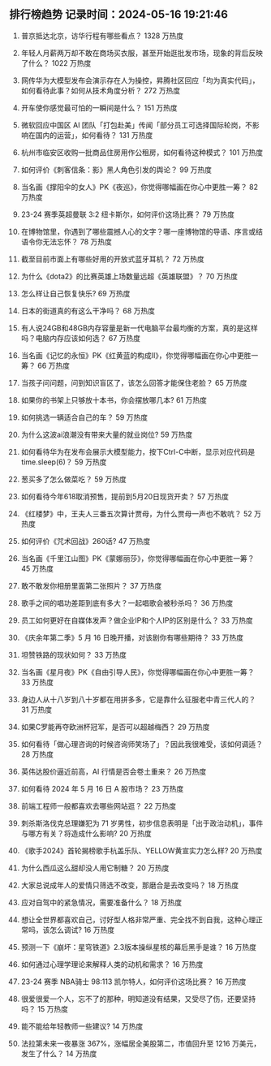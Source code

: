 
## 排行榜趋势 记录时间：2024-05-16 19:21:46
  
  1. 普京抵达北京，访华行程有哪些看点？ 1328 万热度
    
  2. 年轻人月薪两万却不敢在商场买衣服，甚至开始逛批发市场，现象的背后反映了什么？ 1022 万热度
    
  3. 网传华为大模型发布会演示存在人为操控，昇腾社区回应「均为真实代码」，如何看待此事？如何从技术角度分析？ 272 万热度
    
  4. 开车使你感觉最可怕的一瞬间是什么？ 151 万热度
    
  5. 微软回应中国区 AI 团队「打包赴美」传闻「部分员工可选择国际轮岗，不影响在国内的运营」，如何看待？ 131 万热度
    
  6. 杭州市临安区收购一批商品住房用作公租房，如何看待这种模式？ 101 万热度
    
  7. 如何评价《刺客信条：影》黑人角色引发的舆论？ 99 万热度
    
  8. 当名画《撑阳伞的女人》PK《夜巡》，你觉得哪幅画在你心中更胜一筹？ 82 万热度
    
  9. 23-24 赛季英超曼联 3:2 纽卡斯尔，如何评价这场比赛？ 79 万热度
    
  10. 在博物馆里，你遇到了哪些震撼人心的文字？哪一座博物馆的导语、序言或结语令你无法忘怀？ 78 万热度
    
  11. 截至目前市面上有哪些好用的开放式蓝牙耳机？ 72 万热度
    
  12. 为什么《dota2》的比赛英雄上场数量远超《英雄联盟》？ 70 万热度
    
  13. 怎么样让自己恢复快乐? 69 万热度
    
  14. 日本的街道真的有这么干净吗？ 68 万热度
    
  15. 有人说24GB和48GB内存容量是新一代电脑平台最均衡的方案，真的是这样吗？电脑内存应该如何选？ 67 万热度
    
  16. 当名画《记忆的永恒》PK《红黄蓝的构成II》，你觉得哪幅画在你心中更胜一筹？ 66 万热度
    
  17. 当孩子问问题，问到知识盲区了，该怎么回答才能保住老脸？ 65 万热度
    
  18. 如果你的书架上只够放十本书，你会摆放哪几本? 61 万热度
    
  19. 如何挑选一辆适合自己的车？ 59 万热度
    
  20. 为什么这波ai浪潮没有带来大量的就业岗位? 59 万热度
    
  21. 如何看待华为在发布会展示大模型能力，按下Ctrl-C中断，显示对应代码是time.sleep(6)？ 59 万热度
    
  22. 葱买多了怎么做菜吃？ 59 万热度
    
  23. 如何看待今年618取消预售，提前到5月20日现货开卖？ 57 万热度
    
  24. 《红楼梦》中，王夫人三番五次算计贾母，为什么贾母一声也不敢吭？ 52 万热度
    
  25. 如何评价《咒术回战》260话? 47 万热度
    
  26. 当名画《千里江山图》PK《蒙娜丽莎》，你觉得哪幅画在你心中更胜一筹？ 45 万热度
    
  27. 敢不敢发你相册里面第二张照片？ 37 万热度
    
  28. 歌手之间的唱功差距到底有多大？一起唱歌会被秒杀吗？ 36 万热度
    
  29. 员工如何更好在自媒体发声？做企业IP和个人IP的区别是什么？ 33 万热度
    
  30. 《庆余年第二季》5 月 16 日晚开播，对该剧你有哪些期待？ 33 万热度
    
  31. 坦赞铁路的现状如何？ 33 万热度
    
  32. 当名画《星月夜》PK《自由引导人民》，你觉得哪幅画在你心中更胜一筹？ 33 万热度
    
  33. 身边人从十八岁到八十岁都在用拼多多，它是靠什么征服老中青三代人的？ 31 万热度
    
  34. 如果C罗能再夺欧洲杯冠军，是否可以超越梅西？ 29 万热度
    
  35. 如何看待「做心理咨询的时候咨询师笑场了」？因此我很难受，该如何调适？ 28 万热度
    
  36. 英伟达股价逼近前高，AI 行情是否会卷土重来？ 26 万热度
    
  37. 如何看待 2024 年 5 月 16 日 A 股市场？ 23 万热度
    
  38. 前端工程师一般都喜欢去哪些网站逛？ 22 万热度
    
  39. 刺杀斯洛伐克总理嫌犯为 71 岁男性，初步信息表明是「出于政治动机」，事件与哪方有关？将造成什么影响? 20 万热度
    
  40. 《歌手2024》首轮揭榜歌手杭盖乐队、YELLOW黄宣实力怎么样? 20 万热度
    
  41. 为什么西瓜这么甜却没人用它制糖？ 20 万热度
    
  42. 大家总说成年人的爱情只筛选不改变，那磨合是去改变吗？ 18 万热度
    
  43. 应对自驾中的紧急情况，需要准备什么？ 18 万热度
    
  44. 想让全世界都喜欢自己，讨好型人格非常严重、完全找不到自我，这种心理正常吗，该怎么调试? 16 万热度
    
  45. 预测一下《崩坏：星穹铁道》2.3版本操纵星核的幕后黑手是谁？ 16 万热度
    
  46. 如何通过心理学理论来解释人类的动机和需求？ 16 万热度
    
  47. 23-24 赛季 NBA骑士 98:113 凯尔特人，如何评价这场比赛？ 16 万热度
    
  48. 很爱很爱一个人，忘不了的那种，明知道没有结果，又受尽了伤，还要坚持吗？ 15 万热度
    
  49. 能不能给年轻教师一些建议? 14 万热度
    
  50. 法拉第未来一夜暴涨 367%，涨幅居全美股第二，市值回升至 1216 万美元，发生了什么？ 14 万热度
    